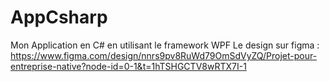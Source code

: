 # AppCsharp
Mon Application en C# en utilisant le framework WPF
Le design sur figma : https://www.figma.com/design/nnrs9pv8RuWd79OmSdVyZQ/Projet-pour-entreprise-native?node-id=0-1&t=1hTSHGCTV8wRTX7I-1
